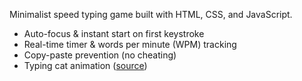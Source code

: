 Minimalist speed typing game built with HTML, CSS, and JavaScript.  
- Auto-focus & instant start on first keystroke  
- Real-time timer & words per minute (WPM) tracking  
- Copy-paste prevention (no cheating)
- Typing cat animation ([source](https://giphy.com/gifs/content-7NoNw4pMNTvgc)) 
